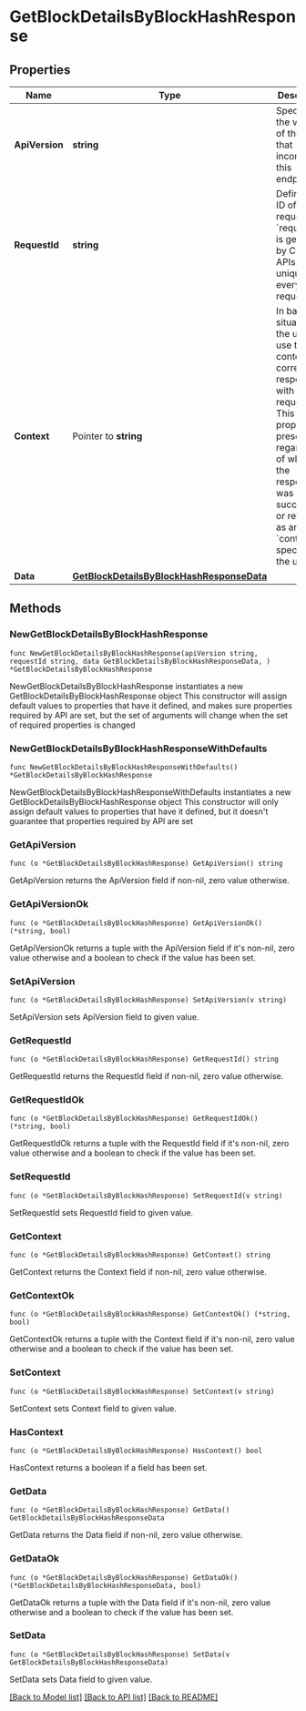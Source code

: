 # GetBlockDetailsByBlockHashResponse

## Properties

Name | Type | Description | Notes
------------ | ------------- | ------------- | -------------
**ApiVersion** | **string** | Specifies the version of the API that incorporates this endpoint. | 
**RequestId** | **string** | Defines the ID of the request. The &#x60;requestId&#x60; is generated by Crypto APIs and it&#39;s unique for every request. | 
**Context** | Pointer to **string** | In batch situations the user can use the context to correlate responses with requests. This property is present regardless of whether the response was successful or returned as an error. &#x60;context&#x60; is specified by the user. | [optional] 
**Data** | [**GetBlockDetailsByBlockHashResponseData**](GetBlockDetailsByBlockHashResponseData.md) |  | 

## Methods

### NewGetBlockDetailsByBlockHashResponse

`func NewGetBlockDetailsByBlockHashResponse(apiVersion string, requestId string, data GetBlockDetailsByBlockHashResponseData, ) *GetBlockDetailsByBlockHashResponse`

NewGetBlockDetailsByBlockHashResponse instantiates a new GetBlockDetailsByBlockHashResponse object
This constructor will assign default values to properties that have it defined,
and makes sure properties required by API are set, but the set of arguments
will change when the set of required properties is changed

### NewGetBlockDetailsByBlockHashResponseWithDefaults

`func NewGetBlockDetailsByBlockHashResponseWithDefaults() *GetBlockDetailsByBlockHashResponse`

NewGetBlockDetailsByBlockHashResponseWithDefaults instantiates a new GetBlockDetailsByBlockHashResponse object
This constructor will only assign default values to properties that have it defined,
but it doesn't guarantee that properties required by API are set

### GetApiVersion

`func (o *GetBlockDetailsByBlockHashResponse) GetApiVersion() string`

GetApiVersion returns the ApiVersion field if non-nil, zero value otherwise.

### GetApiVersionOk

`func (o *GetBlockDetailsByBlockHashResponse) GetApiVersionOk() (*string, bool)`

GetApiVersionOk returns a tuple with the ApiVersion field if it's non-nil, zero value otherwise
and a boolean to check if the value has been set.

### SetApiVersion

`func (o *GetBlockDetailsByBlockHashResponse) SetApiVersion(v string)`

SetApiVersion sets ApiVersion field to given value.


### GetRequestId

`func (o *GetBlockDetailsByBlockHashResponse) GetRequestId() string`

GetRequestId returns the RequestId field if non-nil, zero value otherwise.

### GetRequestIdOk

`func (o *GetBlockDetailsByBlockHashResponse) GetRequestIdOk() (*string, bool)`

GetRequestIdOk returns a tuple with the RequestId field if it's non-nil, zero value otherwise
and a boolean to check if the value has been set.

### SetRequestId

`func (o *GetBlockDetailsByBlockHashResponse) SetRequestId(v string)`

SetRequestId sets RequestId field to given value.


### GetContext

`func (o *GetBlockDetailsByBlockHashResponse) GetContext() string`

GetContext returns the Context field if non-nil, zero value otherwise.

### GetContextOk

`func (o *GetBlockDetailsByBlockHashResponse) GetContextOk() (*string, bool)`

GetContextOk returns a tuple with the Context field if it's non-nil, zero value otherwise
and a boolean to check if the value has been set.

### SetContext

`func (o *GetBlockDetailsByBlockHashResponse) SetContext(v string)`

SetContext sets Context field to given value.

### HasContext

`func (o *GetBlockDetailsByBlockHashResponse) HasContext() bool`

HasContext returns a boolean if a field has been set.

### GetData

`func (o *GetBlockDetailsByBlockHashResponse) GetData() GetBlockDetailsByBlockHashResponseData`

GetData returns the Data field if non-nil, zero value otherwise.

### GetDataOk

`func (o *GetBlockDetailsByBlockHashResponse) GetDataOk() (*GetBlockDetailsByBlockHashResponseData, bool)`

GetDataOk returns a tuple with the Data field if it's non-nil, zero value otherwise
and a boolean to check if the value has been set.

### SetData

`func (o *GetBlockDetailsByBlockHashResponse) SetData(v GetBlockDetailsByBlockHashResponseData)`

SetData sets Data field to given value.



[[Back to Model list]](../README.md#documentation-for-models) [[Back to API list]](../README.md#documentation-for-api-endpoints) [[Back to README]](../README.md)


